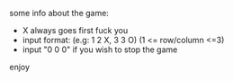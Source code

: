 some info about the game:
- X always goes first fuck you
- input format: <row>_<column>_<piece> (e.g: 1 2 X, 3 3 O) (1 <= row/column <=3)
- input "0 0 0" if you wish to stop the game

enjoy

